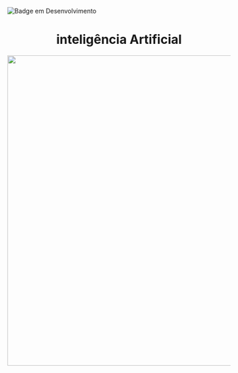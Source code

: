 ![Badge em Desenvolvimento](http://img.shields.io/static/v1?label=STATUS&message=EM%20DESENVOLVIMENTO&color=GREEN&style=for-the-badge)
# <h1 align="center"> inteligência Artificial </h1>


<div>

<img src="https://www.google.com/url?sa=i&url=https%3A%2F%2Falexeyab84.medium.com%2Fscaled-yolo-v4-is-the-best-neural-network-for-object-detection-on-ms-coco-dataset-39dfa22fa982&psig=AOvVaw3yyygPybv5QYb_Q-SPXjhq&ust=1669377445539000&source=images&cd=vfe&ved=0CBAQjRxqFwoTCMjlgODhxvsCFQAAAAAdAAAAABAD" width="700px">

</div>
